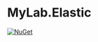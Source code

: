 # MyLab.Elastic

[![NuGet](https://img.shields.io/nuget/v/MyLab.Elastic.svg)](https://www.nuget.org/packages/MyLab.Elstic/)

